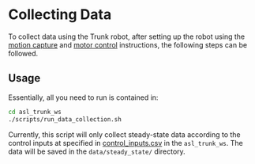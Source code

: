 # Collecting Data
To collect data using the Trunk robot, after setting up the robot using the [motion capture](./mocap.md) and [motor control](./motor_control.md) instructions, the following steps can be followed.

## Usage
Essentially, all you need to run is contained in:
```bash
cd asl_trunk_ws
./scripts/run_data_collection.sh
```
Currently, this script will only collect steady-state data according to the control inputs at specified in [control_inputs.csv](../asl_trunk/asl_trunk_ws/data/trajectories/steady_state/control_inputs.csv) in the `asl_trunk_ws`.
The data will be saved in the `data/steady_state/` directory.
